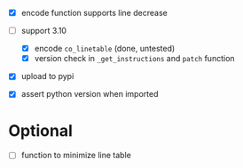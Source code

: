 - [x] encode function supports line decrease
- [ ] support 3.10
  - [x] encode `co_linetable` (done, untested)
  - [x] version check in `_get_instructions` and `patch` function

- [x] upload to pypi

- [x] assert python version when imported

# Optional
- [ ] function to minimize line table
